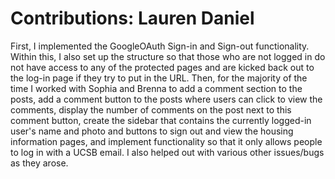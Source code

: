 # Contributions: Lauren Daniel

First, I implemented the GoogleOAuth Sign-in and Sign-out functionality. Within this, I also set up the structure so that those who are not logged in do not have access to any of the protected pages and are kicked back out to the log-in page if they try to put in the URL.
Then, for the majority of the time I worked with Sophia and Brenna to add a comment section to the posts, add a comment button to the posts where users can click to view the comments, display the number of comments on the post next to this comment button, create the sidebar that contains the currently logged-in user's name and photo and buttons to sign out and view the housing information pages, and implement functionality so that it only allows people to log in with a UCSB email.
I also helped out with various other issues/bugs as they arose.
